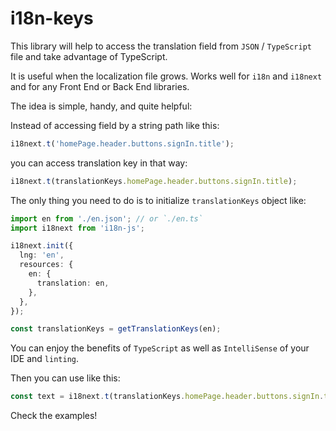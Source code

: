 # i18n-keys

This library will help to access the translation field from `JSON` / `TypeScript` file and take advantage of TypeScript.

It is useful when the localization file grows. Works well for `i18n` and `i18next` and for any Front End or Back End libraries.

The idea is simple, handy, and quite helpful:

Instead of accessing field by a string path like this:

```ts
i18next.t('homePage.header.buttons.signIn.title');
```

you can access translation key in that way:

```ts
i18next.t(translationKeys.homePage.header.buttons.signIn.title);
```

The only thing you need to do is to initialize `translationKeys` object like:

```ts
import en from './en.json'; // or `./en.ts`
import i18next from 'i18n-js';

i18next.init({
  lng: 'en',
  resources: {
    en: {
      translation: en,
    },
  },
});

const translationKeys = getTranslationKeys(en);
```

You can enjoy the benefits of `TypeScript` as well as `IntelliSense` of your IDE and `linting`.

Then you can use like this:

```ts
const text = i18next.t(translationKeys.homePage.header.buttons.signIn.title);
```

Check the examples!
